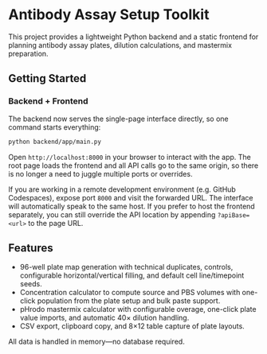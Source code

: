 # Antibody Assay Setup Toolkit

This project provides a lightweight Python backend and a static frontend for planning antibody assay plates, dilution calculations, and mastermix preparation.

## Getting Started

### Backend + Frontend

The backend now serves the single-page interface directly, so one command starts everything:

```bash
python backend/app/main.py
```

Open `http://localhost:8000` in your browser to interact with the app. The root page loads the frontend and all API calls go to the same origin, so there is no longer a need to juggle multiple ports or overrides.

If you are working in a remote development environment (e.g. GitHub Codespaces), expose port `8000` and visit the forwarded URL. The interface will automatically speak to the same host. If you prefer to host the frontend separately, you can still override the API location by appending `?apiBase=<url>` to the page URL.

## Features

- 96-well plate map generation with technical duplicates, controls, configurable horizontal/vertical filling, and default cell line/timepoint seeds.
- Concentration calculator to compute source and PBS volumes with one-click population from the plate setup and bulk paste support.
- pHrodo mastermix calculator with configurable overage, one-click plate value imports, and automatic 40× dilution handling.
- CSV export, clipboard copy, and 8×12 table capture of plate layouts.

All data is handled in memory—no database required.

